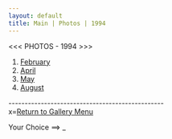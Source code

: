 ```yaml
---
layout: default
title: Main | Photos | 1994
---
```


<script>
document.addEventListener('keydown',function(e){
  let loc;
  switch (e.key) {
    case '1': loc = '94-02'; break;
    case '2': loc = '94-04'; break;
    case '3': loc = '94-05'; break;
    case '4': loc = '94-08'; break;
    case 'x': loc = '/gallery'; break;
    default: loc = null; break;
  }
  if (loc) {
    window.location.href = loc;
  }

});
</script>

&lt;&lt;&lt; PHOTOS - 1994 &gt;&gt;&gt;

1. [February](94-02)
2. [April](94-04)
3. [May](94-05)
4. [August](94-08)

------------------------------------------------<br>
x=[Return to Gallery Menu](/gallery)

Your Choice ==> _

